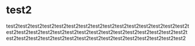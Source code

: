 # test2
test2test2test2test2test2test2test2test2test2test2test2test2test2test2test2test2test2test2test2test2test2test2test2test2test2test2test2test2test2test2test2test2test2test2test2test2test2test2test2test2test2test2test2test2test2


